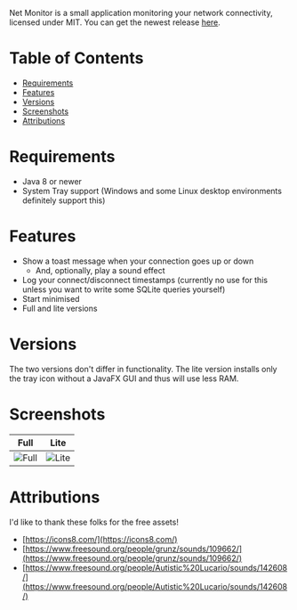 Net Monitor  is a small application monitoring your network connectivity, licensed under MIT. You can get the newest
release [here](https://github.com/Alorel/netmonitor/releases).

# Table of Contents
<!-- START doctoc generated TOC please keep comment here to allow auto update -->
<!-- DON'T EDIT THIS SECTION, INSTEAD RE-RUN doctoc TO UPDATE -->


- [Requirements](#requirements)
- [Features](#features)
- [Versions](#versions)
- [Screenshots](#screenshots)
- [Attributions](#attributions)

<!-- END doctoc generated TOC please keep comment here to allow auto update -->

# Requirements

- Java 8 or newer
- System Tray support (Windows and some Linux desktop environments definitely support this)

# Features

- Show a toast message when your connection goes up or down
  - And, optionally, play a sound effect
- Log your connect/disconnect timestamps (currently no use for this unless you want to write some SQLite queries yourself)
- Start minimised
- Full and lite versions

# Versions
The two versions don't differ in functionality. The lite version installs only the tray icon without a JavaFX GUI and
thus will use less RAM.

# Screenshots

| **Full**                                                                                                              | **Lite**                                                                                                               |
|-----------------------------------------------------------------------------------------------------------------------|------------------------------------------------------------------------------------------------------------------------|
| ![Full](https://cdn.rawgit.com/Alorel/netmonitor/64fa977d5dbb5655177c05ba6c975068c0f20b24/screenshots/gui.jpg "Full") | ![Lite](https://cdn.rawgit.com/Alorel/netmonitor/64fa977d5dbb5655177c05ba6c975068c0f20b24/screenshots/lite.jpg "Lite") |

# Attributions
I'd like to thank these folks for the free assets!

- [https://icons8.com/](https://icons8.com/)
- [https://www.freesound.org/people/grunz/sounds/109662/](https://www.freesound.org/people/grunz/sounds/109662/)
- [https://www.freesound.org/people/Autistic%20Lucario/sounds/142608/](https://www.freesound.org/people/Autistic%20Lucario/sounds/142608/)